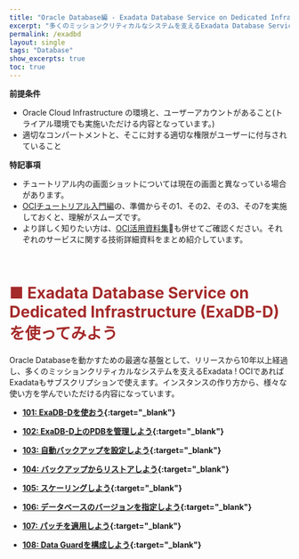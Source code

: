 ```yaml
---
title: "Oracle Database編 - Exadata Database Service on Dedicated Infrastructure (ExaDB-D) を使ってみよう"
excerpt: "多くのミッションクリティカルなシステムを支えるExadata Database Service on Dedicated Infrastructure (ExaDB-D)を学ぶチュートリアルです。インスタンスの作成から、運用管理までを一通り体験します。"
permalink: /exadbd
layout: single
tags: "Database"
show_excerpts: true
toc: true
---
```

  
**前提条件**  
+ Oracle Cloud Infrastructure の環境と、ユーザーアカウントがあること(トライアル環境でも実施いただける内容となっています。)
+ 適切なコンパートメントと、そこに対する適切な権限がユーザーに付与されていること

**特記事項**  
+ チュートリアル内の画面ショットについては現在の画面と異なっている場合があります。
+ [OCIチュートリアル入門編](/ocitutorials/beginners/)の、準備からその1、その2、その3、その7を実施しておくと、理解がスムーズです。  
+ より詳しく知りたい方は、[OCI活用資料集](https://oracle-japan.github.io/ocidocs/services/database/)も併せてご確認ください。それぞれのサービスに関する技術詳細資料をまとめ紹介しています。

<br/>


# <span style="color: brown; ">■ Exadata Database Service on Dedicated Infrastructure (ExaDB-D) を使ってみよう</span>
Oracle Databaseを動かすための最適な基盤として、リリースから10年以上経過し、多くのミッションクリティカルなシステムを支えるExadata !
OCIであればExadataもサブスクリプションで使えます。インスタンスの作り方から、様々な使い方を学んでいただける内容になっています。


+ **[101: ExaDB-Dを使おう](/ocitutorials/database/exadb-d101-create-exadb-d/){:target="_blank"}**   

+ **[102: ExaDB-D上のPDBを管理しよう](/ocitutorials/database/exadb-d102-manage-pdb/){:target="_blank"}** 

+ **[103: 自動バックアップを設定しよう](/ocitutorials/database/exadb-d103-automatic-backup/){:target="_blank"}**

+ **[104: バックアップからリストアしよう](/ocitutorials/database/exadb-d104-backup-restore/){:target="_blank"}**

+ **[105: スケーリングしよう](/ocitutorials/database/exadb-d105-scaling/){:target="_blank"}**	

+ **[106: データベースのバージョンを指定しよう](/ocitutorials/database/exadb-d106-dbversion/){:target="_blank"}**

+ **[107: パッチを適用しよう](/ocitutorials/database/exadb-d107-patch/){:target="_blank"}**

+ **[108: Data Guardを構成しよう](/ocitutorials/database/exadb-d108-dataguard/){:target="_blank"}**

<br/>


<!-- 

## 移行編（公開準備中）
## データ連携編
## 運用管理編
## Livelabsのお勧めコンテンツのご紹介
## ADBに関するよくあるFAQ

  -->  

<br/>
